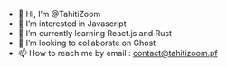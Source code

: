 - 👋 Hi, I’m @TahitiZoom
- 👀 I’m interested in Javascript
- 🌱 I’m currently learning React.js and Rust
- 💞️ I’m looking to collaborate on Ghost
- 📫 How to reach me by email : contact@tahitizoom.pf

<!---
TahitiZoom/TahitiZoom is a ✨ special ✨ repository because its `README.md` (this file) appears on your GitHub profile.
You can click the Preview link to take a look at your changes.
--->
